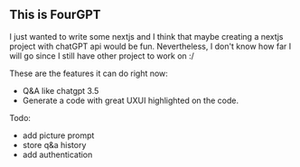 ## This is FourGPT

I just wanted to write some nextjs and I think that maybe creating a nextjs project with chatGPT api would be fun. Nevertheless, I don't know how far I will go since I still have other project to work on :/

These are the features it can do right now:

- Q&A like chatgpt 3.5
- Generate a code with great UXUI highlighted on the code.

Todo:

- add picture prompt
- store q&a history
- add authentication
